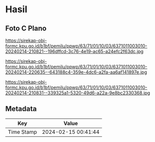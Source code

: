 # Hasil

## Foto C Plano

https://sirekap-obj-formc.kpu.go.id/b1bf/pemilu/ppwp/63/71/01/10/03/6371011003010-20240214-210821--196dffcd-3c76-4e19-ac65-a24efc2f63dc.jpg

https://sirekap-obj-formc.kpu.go.id/b1bf/pemilu/ppwp/63/71/01/10/03/6371011003010-20240214-220635--643188c4-359e-4dc6-a2fa-aa6af141897e.jpg

https://sirekap-obj-formc.kpu.go.id/b1bf/pemilu/ppwp/63/71/01/10/03/6371011003010-20240214-210831--339325a1-5320-49d6-a22a-9e8bc2330368.jpg


## Metadata

| Key        | Value               |
| ---------- | ------------------- |
| Time Stamp | 2024-02-15 00:41:44 |



